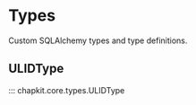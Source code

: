 # Types

Custom SQLAlchemy types and type definitions.

## ULIDType

::: chapkit.core.types.ULIDType
